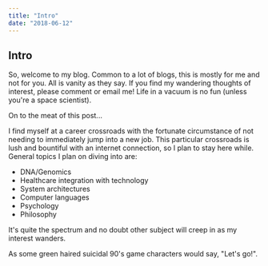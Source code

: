 ```yaml
---
title: "Intro"
date: "2018-06-12"
---
```

## Intro
So, welcome to my blog. Common to a lot of blogs, this is mostly for me and not for you. All is vanity as they say. If you find my wandering thoughts of interest, please comment or email me! Life in a vacuum is no fun (unless you're a space scientist).

On to the meat of this post...

I find myself at a career crossroads with the fortunate circumstance of not needing to immediately jump into a new job. This particular crossroads is lush and bountiful with an internet connection, so I plan to stay here while. General topics I plan on diving into are:

* DNA/Genomics
* Healthcare integration with technology
* System architectures
* Computer languages
* Psychology
* Philosophy

It's quite the spectrum and no doubt other subject will creep in as my interest wanders.

As some green haired suicidal 90's game characters would say, "Let's go!".